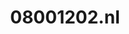 ---
layout: post
title:  "08001202.nl"
internal_url:  "/data/08001202.nl.html"
categories: dutchgov
---